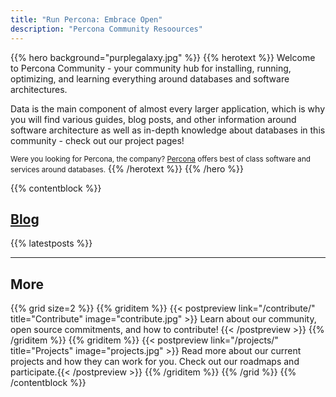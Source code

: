 ```yaml
---
title: "Run Percona: Embrace Open"
description: "Percona Community Resoources"
---
```


{{% hero background="purplegalaxy.jpg" %}}
{{% herotext %}}
Welcome to Percona Community - your community hub for installing, running, optimizing, and learning everything around databases and software architectures.

Data is the main component of almost every larger application, which is why you will find various guides, blog posts, and other information around software architecture as well as in-depth knowledge about databases in this community - check out our project pages!

<small>Were you looking for Percona, the company? [Percona](https://percona.com/) offers best of class software and services around databases.</small>
{{% /herotext %}}
{{% /hero %}}

{{% contentblock %}}

## [Blog](/blog)

{{% latestposts %}}

---

## More

{{% grid size=2 %}}
{{% griditem %}}
{{< postpreview link="/contribute/" title="Contribute" image="contribute.jpg" >}}
Learn about our community, open source commitments, and how to contribute!
{{< /postpreview >}}
{{% /griditem %}}
{{% griditem %}}
{{< postpreview link="/projects/" title="Projects" image="projects.jpg" >}}
Read more about our current projects and how they can work for you. Check out our roadmaps and participate.{{< /postpreview >}}
{{% /griditem %}}
{{% /grid %}}
{{% /contentblock %}}


